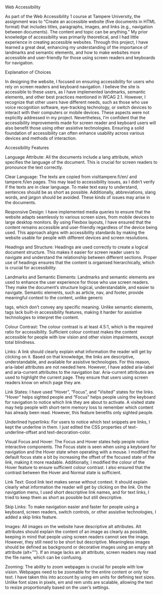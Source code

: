 Web Accessibility

As part of the Web Accessibility 1 course at Tampere University, the assignment 
was to “Create an accessible website (five documents in HTML format) that 
includes titles, paragraphs, images, and links (e.g., navigation between documents). 
The content and topic can be anything.” My prior knowledge of accessibility was 
primarily theoretical, and I had little experience in creating accessible 
websites. Through this project, I have learned a great deal, enhancing my 
understanding of the importance of landmarks and semantic elements, and how to 
make websites more accessible and user-friendly for those using screen readers 
and keyboards for navigation.

Explanation of Choices

In designing the website, I focused on ensuring accessibility for users who rely 
on screen readers and keyboard navigation. I believe the site is accessible to 
these users, as I have implemented landmarks, semantic elements, and other best 
practices mentioned in WCAG 2.1. However, I recognize that other users have 
different needs, such as those who use voice recognition software, 
eye-tracking technology, or switch devices to interact with their computers or 
mobile devices. These aspects were not explicitly addressed in my project. 
Nevertheless, I’m confident that the accessibility improvements made for screen 
reader and keyboard users will also benefit those using other assistive 
technologies. Ensuring a solid foundation of accessibility can often enhance 
usability across various devices and methods of interaction.

Accessibility Features

Language Attribute: All the documents include a lang attribute, which specifies 
the language of the document. This is crucial for screen readers to pronounce 
the text correctly.

Clear Language: The texts are copied from visittampere.fi/en/ and tampere.fi/en 
pages. This may lead to accessibility issues, as I didn’t verify if the texts 
are in clear language. To make text easy to understand, sentences should be as 
short as possible. Additionally, abbreviations, slang words, and jargon should 
be avoided. These kinds of issues may arise in the documents.

Responsive Design: I have implemented media queries to ensure that the website 
adapts seamlessly to various screen sizes, from mobile devices to large desktop 
monitors. By using Flexbox layouts, I have ensured that the content remains 
accessible and user-friendly regardless of the device being used. This approach 
aligns with accessibility standards by making the website usable for people with 
different devices and screen resolutions.

Headings and Structure: Headings are used correctly to create a logical document 
structure. This makes it easier for screen reader users to navigate and 
understand the relationship between different sections. Proper use of headings 
ensures that the content is organised hierarchically, which is crucial for 
accessibility.

Landmarks and Semantic Elements: Landmarks and semantic elements are used to 
enhance the user experience for those who use screen readers. They make the 
document’s structure logical, understandable, and easier to navigate. Semantic 
elements, such as article, nav, and footer, provide meaningful context to 
the content, unlike generic <div> tags, which don’t convey any specific meaning. 
Unlike semantic elements, <div> tags lack built-in accessibility features, 
making it harder for assistive technologies to interpret the content.

Colour Contrast: The colour contrast is at least 4.5:1, which is the required 
ratio for accessibility. Sufficient colour contrast makes the content accessible 
for people with low vision and other vision impairments, except total blindness.

Links: A link should clearly explain what information the reader will get by 
clicking on it. Based on that knowledge, the links are descriptive, 
understandable, and available for assistive technologies. For this reason, 
aria-label attributes are not needed here. However, I have added aria-label and 
aria-current attributes to the navigation bar. Aria-current attributes are used 
to highlight the current page. They ensure that users using screen readers know 
on which page they are.

Link States: I have used “Hover”, “Focus”, and “Visited” states for the links. 
“Hover” helps sighted people and “Focus” helps people using the keyboard for 
navigation to notice which link they are about to activate. A visited state may 
help people with short-term memory loss to remember which content has already 
been read. However, this feature benefits only sighted people.

Underlined hyperlinks: For users to notice which text snippets are links, I kept 
the underline in them. I just edited the CSS properties of text-underline-offset 
and text-decoration-color.

Visual Focus and Hover: The Focus and Hover states help people notice 
interactive components. The Focus state is seen when using a keyboard for 
navigation and the Hover state when operating with a mouse. I modified the 
default focus state a bit by increasing the offset of the focused state of the 
link, making it more readable. Additionally, I modified the colour of the Hover 
feature to ensure sufficient colour contrast. I also ensured that the contrast 
between the Hover and Normal state is sufficient.

Link Text: Good link text makes sense without context. It should explain clearly 
what information the reader will get by clicking on the link. On the navigation 
menu, I used short descriptive link names, and for text links, I tried to keep 
them as short as possible but still descriptive.

Skip Links: To make navigation easier and faster for people using a keyboard, 
screen readers, switch controls, or other assistive technologies, I added a skip 
links feature.

Images: All images on the website have descriptive alt attributes. Alt 
attributes should explain the content of an image as clearly as possible, 
keeping in mind that people using screen readers cannot see the image. However, 
they still need to be short but descriptive. Meaningless images should be 
defined as background or decorative images using an empty alt attribute 
(alt=""). If an image lacks an alt attribute, screen readers may read the file 
name, which can be confusing.

Zooming: The ability to zoom webpages is crucial for people with low vision. 
Webpages need to be zoomable for the entire content or only for text. I have 
taken this into account by using em units for defining text sizes. Unlike font 
sizes in pixels, em and rem units are scalable, allowing the text to resize 
proportionally based on the user’s settings.

